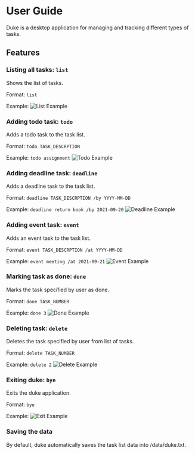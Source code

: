 # User Guide
Duke is a desktop application for managing and tracking different types of tasks.
## Features 

### Listing all tasks: `list`

Shows the list of tasks.

Format: `list`

Example: ![List Example](./images/listexample.png)

### Adding todo task: `todo`

Adds a todo task to the task list.

Format: `todo TASK_DESCRPTION`

Example: `todo assignment`
![Todo Example](./images/todoexample.png)

### Adding deadline task: `deadline`

Adds a deadline task to the task list.

Format: `deadline TASK_DESCRPTION /by YYYY-MM-DD`

Example: `deadline return book /by 2021-09-20`
![Deadline Example](./images/deadlineexample.png)

### Adding event task: `event`

Adds an event task to the task list.

Format: `event TASK_DESCRPTION /at YYYY-MM-DD`

Example: `event meeting /at 2021-09-21`
![Event Example](./images/eventexample.png)

### Marking task as done: `done`

Marks the task specified by user as done.

Format: `done TASK_NUMBER`

Example: `done 3`
![Done Example](./images/doneexample.png)

### Deleting task: `delete`

Deletes the task specified by user from list of tasks.

Format: `delete TASK_NUMBER`

Example: `delete 2`
![Delete Example](./images/deleteexample.png)

### Exiting duke: `bye`

Exits the duke application.

Format: `bye`

Example:
![Exit Example](./images/exitexample.png)

### Saving the data

By default, duke automatically saves the task list data into /data/duke.txt.


